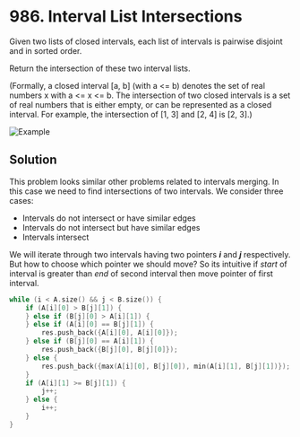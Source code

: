 # 986. Interval List Intersections

Given two lists of closed intervals, each list of intervals is pairwise disjoint and in sorted order.

Return the intersection of these two interval lists.

(Formally, a closed interval [a, b] (with a <= b) denotes the set of real numbers x with a <= x <= b.  The intersection of two closed intervals is a set of real numbers that is either empty, or can be represented as a closed interval.  For example, the intersection of [1, 3] and [2, 4] is [2, 3].)

![Example](https://assets.leetcode.com/uploads/2019/01/30/interval1.png)

## Solution

This problem looks similar other problems related to intervals merging. In this case we need to find intersections of two intervals. We consider three cases:

* Intervals do not intersect or have similar edges
* Intervals do not intersect but have similar edges
* Intervals intersect

We will iterate through two intervals having two pointers ***i*** and ***j*** respectively. But how to choose which pointer we should move? So its intuitive if *start* of interval is greater than *end* of second interval then move pointer of first interval.

```cpp
while (i < A.size() && j < B.size()) {
    if (A[i][0] > B[j][1]) {
    } else if (B[j][0] > A[i][1]) {  
    } else if (A[i][0] == B[j][1]) {
        res.push_back({A[i][0], A[i][0]});
    } else if (B[j][0] == A[i][1]) {
        res.push_back({B[j][0], B[j][0]});
    } else {
        res.push_back({max(A[i][0], B[j][0]), min(A[i][1], B[j][1])});
    }
    if (A[i][1] >= B[j][1]) {
        j++;
    } else {
        i++;
    }
}
```